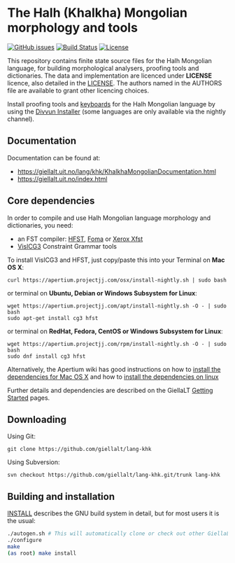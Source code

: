 The Halh (Khalkha) Mongolian morphology and tools
==========================================

[![GitHub issues](https://img.shields.io/github/issues-raw/giellalt/lang-khk)](https://github.com/giellalt/lang-khk/issues)
[![Build Status](https://github.com/giellalt/lang-khk/workflows/Speller%20CI+CD/badge.svg)](https://github.com/giellalt/lang-khk/actions)
[![License](https://img.shields.io/github/license/giellalt/lang-khk)](https://github.com/giellalt/lang-khk/blob/main/LICENSE)

This repository contains finite state source files for the Halh Mongolian language,
for building morphological analysers, proofing tools
and dictionaries. The data and implementation are licenced under __LICENSE__
licence, also detailed in the
[LICENSE](https://github.com/giellalt/lang-khk/blob/main/LICENSE). The
authors named in the AUTHORS file are available to grant other licencing
choices.

Install proofing tools and [keyboards](https://github.com/giellalt/keyboard-khk)
for the Halh Mongolian language by using the [Divvun Installer](http://divvun.no)
(some languages are only available via the nightly channel).

Documentation
-------------

Documentation can be found at:

-   <https://giellalt.uit.no/lang/khk/KhalkhaMongolianDocumentation.html>
-   <https://giellalt.uit.no/index.html>

Core dependencies
-----------------

In order to compile and use Halh Mongolian language morphology and
dictionaries, you need:

- an FST compiler: [HFST](https://github.com/hfst/hfst), [Foma](https://github.com/mhulden/foma) or [Xerox Xfst](https://web.stanford.edu/~laurik/fsmbook/home.html)
- [VislCG3](https://visl.sdu.dk/svn/visl/tools/vislcg3/trunk) Constraint Grammar tools

To install VislCG3 and HFST, just copy/paste this into your Terminal on **Mac OS X**:

```
curl https://apertium.projectjj.com/osx/install-nightly.sh | sudo bash
```

or terminal on **Ubuntu, Debian or Windows Subsystem for Linux**:

```
wget https://apertium.projectjj.com/apt/install-nightly.sh -O - | sudo bash
sudo apt-get install cg3 hfst
```

or terminal on **RedHat, Fedora, CentOS or Windows Subsystem for Linux**:

```
wget https://apertium.projectjj.com/rpm/install-nightly.sh -O - | sudo bash
sudo dnf install cg3 hfst
```

Alternatively, the Apertium wiki has good instructions on how to [install the dependencies for Mac
OS X](https://wiki.apertium.org/wiki/Apertium_on_Mac_OS_X) and how to [install
the dependencies on
linux](https://wiki.apertium.org/wiki/Installation_of_grammar_libraries)

Further details and dependencies are described on the GiellaLT [Getting Started](https://giellalt.uit.no/infra/GettingStarted.html) pages.

Downloading
-----------

Using Git:
```
git clone https://github.com/giellalt/lang-khk
```

Using Subversion:
```
svn checkout https://github.com/giellalt/lang-khk.git/trunk lang-khk
```

Building and installation
-------------------------

[INSTALL](https://github.com/giellalt/lang-khk/blob/main/INSTALL)
describes the GNU build system in detail, but for most users it is the usual:

```sh
./autogen.sh # This will automatically clone or check out other GiellaLT dependencies
./configure
make
(as root) make install
```
